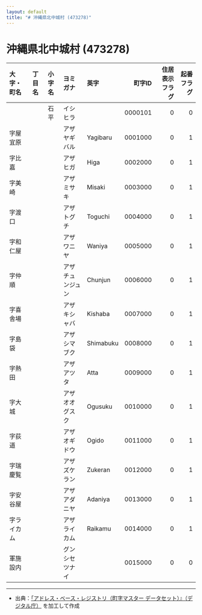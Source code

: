 ```yaml
---
layout: default
title: "# 沖縄県北中城村 (473278)"
---
```


# 沖縄県北中城村 (473278)

| 大字・町名 | 丁目名 | 小字名 | ヨミガナ | 英字 | 町字ID | 住居表示フラグ | 起番フラグ |
|:--------|:------|:------|:-----------------|:---------------------|--------:|----------:|--------:|
|  |  | 石平 | イシヒラ |  | 0000101 | 0 | 0 |
| 字屋宜原 |  |  | アザヤギバル | Yagibaru | 0001000 | 0 | 1 |
| 字比嘉 |  |  | アザヒガ | Higa | 0002000 | 0 | 1 |
| 字美崎 |  |  | アザミサキ | Misaki | 0003000 | 0 | 1 |
| 字渡口 |  |  | アザトグチ | Toguchi | 0004000 | 0 | 1 |
| 字和仁屋 |  |  | アザワニヤ | Waniya | 0005000 | 0 | 1 |
| 字仲順 |  |  | アザチュンジュン | Chunjun | 0006000 | 0 | 1 |
| 字喜舎場 |  |  | アザキシャバ | Kishaba | 0007000 | 0 | 1 |
| 字島袋 |  |  | アザシマブク | Shimabuku | 0008000 | 0 | 1 |
| 字熱田 |  |  | アザアツタ | Atta | 0009000 | 0 | 1 |
| 字大城 |  |  | アザオオグスク | Ogusuku | 0010000 | 0 | 1 |
| 字荻道 |  |  | アザオギドウ | Ogido | 0011000 | 0 | 1 |
| 字瑞慶覧 |  |  | アザズケラン | Zukeran | 0012000 | 0 | 1 |
| 字安谷屋 |  |  | アザアダニヤ | Adaniya | 0013000 | 0 | 1 |
| 字ライカム |  |  | アザライカム | Raikamu | 0014000 | 0 | 1 |
| 軍施設内 |  |  | グンシセツナイ |  | 0015000 | 0 | 0 |

---

- 出典：[「アドレス・ベース・レジストリ（町字マスター データセット）』（デジタル庁）](https://www.digital.go.jp/policies/base_registry_address/) を加工して作成